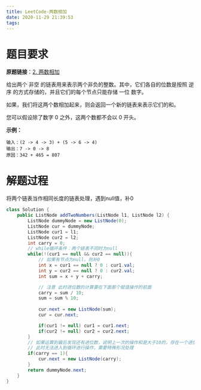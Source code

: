 ```yaml
---
title: LeetCode-两数相加
date: 2020-11-29 21:39:53
tags:
---
```


# 题目要求

**原题链接**：[2. 两数相加](https://leetcode-cn.com/problems/add-two-numbers/)

给出两个 非空 的链表用来表示两个非负的整数。其中，它们各自的位数是按照 逆序 的方式存储的，并且它们的每个节点只能存储 一位 数字。

如果，我们将这两个数相加起来，则会返回一个新的链表来表示它们的和。

您可以假设除了数字 0 之外，这两个数都不会以 0 开头。

**示例：**

```
输入：(2 -> 4 -> 3) + (5 -> 6 -> 4)
输出：7 -> 0 -> 8
原因：342 + 465 = 807
```

# 解题过程

将两个链表当作相同长度的链表处理，遇到null值，补0

```java
class Solution {
    public ListNode addTwoNumbers(ListNode l1, ListNode l2) {
        ListNode dummyNode = new ListNode(0);
        ListNode cur = dummyNode;
        ListNode cur1 = l1;
        ListNode cur2 = l2;
        int carry = 0;
        // while循环条件：两个链表不同时为null
        while(!(cur1 == null && cur2 == null)){
            // 如果有节点为null，则补0
            int x = cur1 == null ? 0 : cur1.val;
            int y = cur2 == null ? 0 : cur2.val;
            int sum = x + y + carry;

            // 注意 此时进位数的计算要在下面那个赋值操作的前面
            carry = sum / 10;
            sum = sum % 10;
            
            cur.next = new ListNode(sum);
            cur = cur.next;

            if(cur1 != null) cur1 = cur1.next;
            if(cur2 != null) cur2 = cur2.next;
        }
        // 如果运算到最后发现还有进位数，说明上一次的操作和是大于10的，存在一个进位1
        // 此时无法进入到循环进行操作，需要特殊形况处理
        if(carry == 1){
            cur.next = new ListNode(carry);
        }
        return dummyNode.next;
    }
}
```

